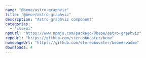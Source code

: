```yaml
---
name: "@beoe/astro-graphviz"
title: "@beoe/astro-graphviz"
description: "Astro graphviz component"
categories:
  - "css+ui"
npmUrl: "https://www.npmjs.com/package/@beoe/astro-graphviz"
repoUrl: "https://github.com/stereobooster/beoe"
homepageUrl: "https://github.com/stereobooster/beoe#readme"
downloads: 4
---
```

